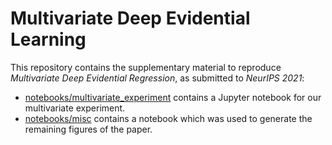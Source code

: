 # Multivariate Deep Evidential Learning

This repository contains the supplementary material to reproduce _Multivariate Deep Evidential Regression_,  as submitted to _NeurIPS 2021_:
 - [notebooks/multivariate_experiment](notebooks/multivariate_experiment) contains a Jupyter notebook for our multivariate experiment.
 - [notebooks/misc](notebooks/misc) contains a notebook which was used to generate the remaining figures of the paper.
